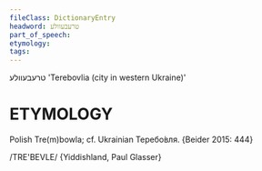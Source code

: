 ```yaml
---
fileClass: DictionaryEntry
headword: טרעבעוולע
part_of_speech: 
etymology: 
tags: 
---
```

טרעבעוולע
'Terebovlia (city in western Ukraine)'

ETYMOLOGY
===========
Polish Tre(m)bowla; cf. Ukrainian Теребо́вля. 
{Beider 2015: 444}

/TRE'BEVLE/ {Yiddishland, Paul Glasser}